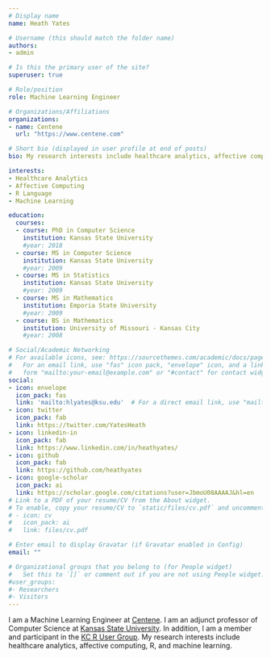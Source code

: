 ```yaml
---
# Display name
name: Heath Yates

# Username (this should match the folder name)
authors:
- admin

# Is this the primary user of the site?
superuser: true

# Role/position
role: Machine Learning Engineer 

# Organizations/Affiliations
organizations:
- name: Centene  
  url: "https://www.centene.com"

# Short bio (displayed in user profile at end of posts)
bio: My research interests include healthcare analytics, affective computing, R development, and machine learning 

interests:
- Healthcare Analytics 
- Affective Computing 
- R Language
- Machine Learning 

education:
  courses:
  - course: PhD in Computer Science 
    institution: Kansas State University 
    #year: 2018
  - course: MS in Computer Science 
    institution: Kansas State University 
    #year: 2009
  - course: MS in Statistics 
    institution: Kansas State University 
    #year: 2009
  - course: MS in Mathematics 
    institution: Emporia State University
    #year: 2009
  - course: BS in Mathematics 
    institution: University of Missouri - Kansas City 
    #year: 2008

# Social/Academic Networking
# For available icons, see: https://sourcethemes.com/academic/docs/page-builder/#icons
#   For an email link, use "fas" icon pack, "envelope" icon, and a link in the
#   form "mailto:your-email@example.com" or "#contact" for contact widget.
social:
- icon: envelope
  icon_pack: fas
  link: 'mailto:hlyates@ksu.edu'  # For a direct email link, use "mailto:test@example.org".
- icon: twitter
  icon_pack: fab
  link: https://twitter.com/YatesHeath
- icon: linkedin-in
  icon_pack: fab
  link: https://www.linkedin.com/in/heathyates/
- icon: github
  icon_pack: fab
  link: https://github.com/heathyates
- icon: google-scholar
  icon_pack: ai
  link: https://scholar.google.com/citations?user=JbmoU08AAAAJ&hl=en
# Link to a PDF of your resume/CV from the About widget.
# To enable, copy your resume/CV to `static/files/cv.pdf` and uncomment the lines below.
# - icon: cv
#   icon_pack: ai
#   link: files/cv.pdf

# Enter email to display Gravatar (if Gravatar enabled in Config)
email: ""

# Organizational groups that you belong to (for People widget)
#   Set this to `[]` or comment out if you are not using People widget.
#user_groups:
#- Researchers
#- Visitors
---
```



I am a Machine Learning Engineer at [Centene](https://www.centene.com). I am an adjunct professor of Computer Science at [Kansas State University](https://www.cs.ksu.edu/). In addition, I am a member and participant in the [KC R User Group](https://www.meetup.com/Kansas-City-R-Users-Group/). My research interests include healthcare analytics, affective computing, R, and machine learning.